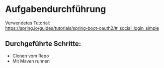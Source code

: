 # Aufgabendurchführung

Verwendetes Tutorial:  
https://spring.io/guides/tutorials/spring-boot-oauth2/#_social_login_simple

## Durchgeführte Schritte:
- Clonen vom Repo
- Mit Maven runnen
